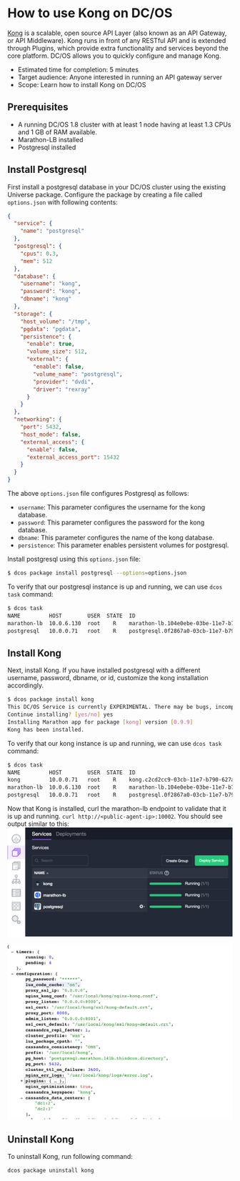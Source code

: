 # How to use Kong on DC/OS

[Kong](https://getkong.org) is a scalable, open source API Layer (also known as an API Gateway, or API Middleware). Kong runs in front of any RESTful API and is extended through Plugins, which provide extra functionality and services beyond the core platform. DC/OS allows you to quickly configure and manage Kong.

- Estimated time for completion: 5 minutes
- Target audience: Anyone interested in running an API gateway server
- Scope: Learn how to install Kong on DC/OS

## Prerequisites

- A running DC/OS 1.8 cluster with at least 1 node having at least 1.3 CPUs and 1 GB of RAM available.
- Marathon-LB installed
- Postgresql installed

## Install Postgresql

First install a postgresql database in your DC/OS cluster using the existing Universe package. Configure the package by creating a file called `options.json` with following contents:

```json
{
  "service": {
    "name": "postgresql"
  },
  "postgresql": {
    "cpus": 0.3,
    "mem": 512
  },
  "database": {
    "username": "kong",
    "password": "kong",
    "dbname": "kong"
  },
  "storage": {
    "host_volume": "/tmp",
    "pgdata": "pgdata",
    "persistence": {
      "enable": true,
      "volume_size": 512,
      "external": {
        "enable": false,
        "volume_name": "postgresql",
        "provider": "dvdi",
        "driver": "rexray"
      }
    }
  },
  "networking": {
    "port": 5432,
    "host_mode": false,
    "external_access": {
      "enable": false,
      "external_access_port": 15432
    }
  }
}
```

The above `options.json` file configures Postgresql as follows:

- `username`: This parameter configures the username for the kong database.
- `password`: This parameter configures the password for the kong database.
- `dbname`: This parameter configures the name of the kong database.
- `persistence`: This parameter enables persistent volumes for postgresql.

Install postgresql using this `options.json` file:

```bash
$ dcos package install postgresql --options=options.json
```

To verify that our postgresql instance is up and running, we can use `dcos task` command:

```bash
$ dcos task
NAME         HOST        USER  STATE  ID
marathon-lb  10.0.6.130  root    R    marathon-lb.104e0ebe-03be-11e7-b790-627a33830456
postgresql   10.0.0.71   root    R    postgresql.0f2867a0-03cb-11e7-b790-627a33830456
```
## Install Kong
Next, install Kong. If you have installed postgresql with a different username, password, dbname, or id, customize the kong installation accordingly.  
```bash
$ dcos package install kong
This DC/OS Service is currently EXPERIMENTAL. There may be bugs, incomplete features, incorrect documentation, or other discrepancies. Prerequisites for this service include postgres and marathon-lb. See https://github.com/dcos/examples/tree/master/1.8/kong for more details.
Continue installing? [yes/no] yes
Installing Marathon app for package [kong] version [0.9.9]
Kong has been installed.
```
To verify that our kong instance is up and running, we can use `dcos task` command:

```bash
$ dcos task
NAME         HOST        USER  STATE  ID
kong         10.0.0.71   root    R    kong.c2cd2cc9-03cb-11e7-b790-627a33830456
marathon-lb  10.0.6.130  root    R    marathon-lb.104e0ebe-03be-11e7-b790-627a33830456
postgresql   10.0.0.71   root    R    postgresql.0f2867a0-03cb-11e7-b790-627a33830456
```

Now that Kong is installed, curl the marathon-lb endpoint to validate that it is up and running.  `curl http://<public-agent-ip>:10002`. You should see output similar to this:
![Kong on DC/OS](img/kong-dcos.png)

![Kong API endpoint](img/kong-api.png)

## Uninstall Kong

To uninstall Kong, run following command:

```bash
dcos package uninstall kong
```
